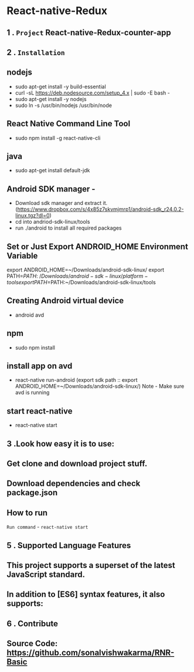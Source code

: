 # React-native-Redux

1 . `Project` React-native-Redux-counter-app
--------

2 . `Installation`
--------
## nodejs
* sudo apt-get install -y build-essential
* curl -sL https://deb.nodesource.com/setup_4.x | sudo -E bash -
* sudo apt-get install -y nodejs
* sudo ln -s /usr/bin/nodejs /usr/bin/node

## React Native Command Line Tool
* sudo npm install -g react-native-cli

## java
* sudo apt-get install default-jdk

## Android SDK manager -
* Download sdk manager and extract it.
(https://www.dropbox.com/s/4x85z7skvmjmrp1/android-sdk_r24.0.2-linux.tgz?dl=0)
* cd into andriod-sdk-linux/tools
* run ./android to install all required packages

## Set or Just Export ANDROID_HOME Environment Variable
export ANDROID_HOME=~/Downloads/android-sdk-linux/
export PATH=$PATH:~/Downloads/android-sdk-linux/platform-tools
export PATH=$PATH:~/Downloads/android-sdk-linux/tools

## Creating Android virtual device
* android avd

## npm
* sudo npm install

## install app on avd
* react-native run-android (export sdk path :: export ANDROID_HOME=~/Downloads/android-sdk-linux/)
Note - Make sure avd is running

## start react-native
* react-native start

3 .Look how easy it is to use:
--------

## Get clone and download project stuff.
## Download dependencies and check package.json

## How to run 
`Run command` - `react-native start`

5 .  Supported Language Features
----------

## This project supports a superset of the latest JavaScript standard.<br>
## In addition to [ES6] syntax features, it also supports:

6 . Contribute
----------

## Source Code: https://github.com/sonalvishwakarma/RNR-Basic

